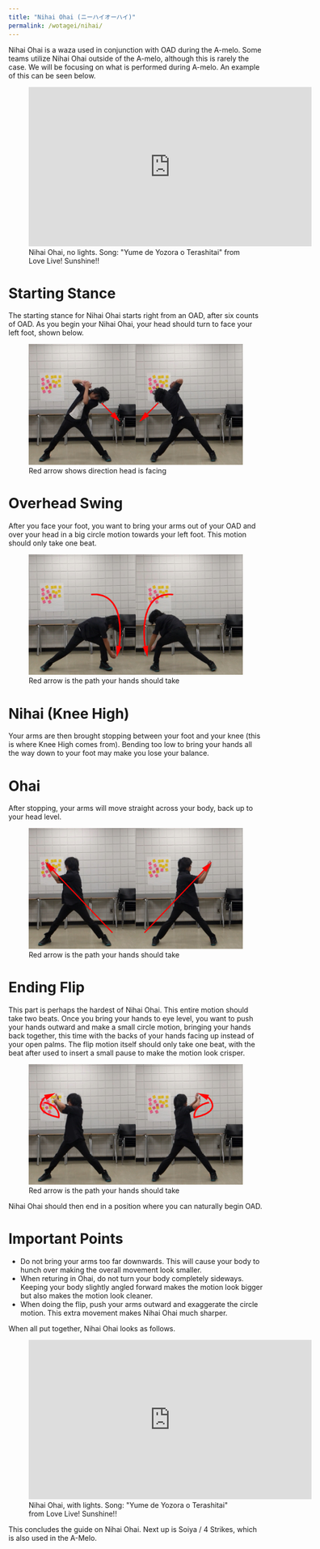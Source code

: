```yaml
---
title: "Nihai Ohai (ニーハイオーハイ)"
permalink: /wotagei/nihai/
---
```


Nihai Ohai is a waza used in conjunction with OAD during the A-melo. 
Some teams utilize Nihai Ohai outside of the A-melo, although this is rarely the case.
We will be focusing on what is performed during A-melo.
An example of this can be seen below.

<figure>
<iframe width="560" height="315" src="https://www.youtube.com/embed/rEZrSFxTDbQ" frameborder="0" allow="accelerometer; autoplay; encrypted-media; gyroscope; picture-in-picture" allowfullscreen></iframe>
<figcaption> Nihai Ohai, no lights. Song: "Yume de Yozora o Terashitai" from Love Live! Sunshine!! </figcaption>
</figure>

# Starting Stance

The starting stance for Nihai Ohai starts right from an OAD, after six counts of OAD.
As you begin your Nihai Ohai, your head should turn to face your left foot, shown below. 

<figure>
<img src="/assets/wotagei/NihaiStart.png">
<figcaption>Red arrow shows direction head is facing</figcaption>
</figure>


# Overhead Swing
After you face your foot, you want to bring your arms out of your OAD and over your head in a big circle motion towards your left foot. 
This motion should only take one beat.

<figure>
<img src="/assets/wotagei/Nihai02.png">
<figcaption>Red arrow is the path your hands should take</figcaption>
</figure>

# Nihai (Knee High) 
Your arms are then brought stopping between your foot and your knee (this is where Knee High comes from).
Bending too low to bring your hands all the way down to your foot may make you lose your balance.

# Ohai 
After stopping, your arms will move straight across your body, back up to your head level.

<figure>
<img src="/assets/wotagei/Nihai23.png">
<figcaption>Red arrow is the path your hands should take</figcaption>
</figure>

# Ending Flip
This part is perhaps the hardest of Nihai Ohai. 
This entire motion should take two beats. 
Once you bring your hands to eye level, you want to push your hands outward and make a small circle motion, bringing your hands back together, this time with the backs of your hands facing up instead of your open palms. 
The flip motion itself should only take one beat, with the beat after used to insert a small pause to make the motion look crisper. 

<figure>
<img src="/assets/wotagei/NihaiFlip.png">
<figcaption>Red arrow is the path your hands should take</figcaption>
</figure>

Nihai Ohai should then end in a position where you can naturally begin OAD.

# Important Points
 + Do not bring your arms too far downwards. This will cause your body to hunch over making the overall movement look smaller.
 + When returing in Ohai, do not turn your body completely sideways. Keeping your body slightly angled forward makes the motion look bigger but also makes the motion look cleaner.
 + When doing the flip, push your arms outward and exaggerate the circle motion. This extra movement makes Nihai Ohai much sharper.

When all put together, Nihai Ohai looks as follows.

<figure>
<iframe width="560" height="315" src="https://www.youtube.com/embed/4gWbMiwtl7E" frameborder="0" allow="accelerometer; autoplay; encrypted-media; gyroscope; picture-in-picture" allowfullscreen></iframe>
<figcaption>Nihai Ohai, with lights. Song: "Yume de Yozora o Terashitai" from Love Live! Sunshine!!</figcaption>
</figure>

This concludes the guide on Nihai Ohai.
Next up is Soiya / 4 Strikes, which is also used in the A-Melo.
